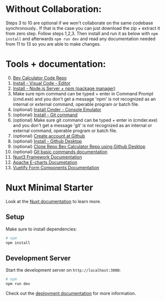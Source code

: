 # Without Collaboration:

Steps 3 to 10 are optional if we won't collaborate on the same codebase synchronously.. If that is the case you can just download the zip + extract it from zero step. Follow steps 1,2,3. Then install and run it as below with `npm install` and afterwards `npm run dev` and read any documentation needed from 11 to 13 so you are able to make changes.

# Tools + documentation:

0. [Bev Calculator Code Repo](https://github.com/Nooul/bev-calculator)
1. [Install - Visual Code - Editor](https://code.visualstudio.com/)
2. [Install - Node.js Server + npm (package manager)](https://nodejs.org/en/download/prebuilt-installer)
3. Make sure npm command can be typed + enter in Command Prompt (cmd.exe) and you don't get a message 'npm' is not recognized as an internal or external command, operable program or batch file.
4. (optional) [Install Cmder - Console Emulator](https://cmder.app/)
5. (optional) [Install - Git command](https://git-scm.com/downloads)
6. (optional) Make sure git command can be typed + enter in (cmder.exe) and you don't get a message 'git' is not recognized as an internal or external command, operable program or batch file.
7. (optional) [Create account at Github](https://github.com)
8. (optional) [Install - Github Desktop](https://desktop.github.com/download/)
9. (optional) [Clone Repo Bev Calculator Repo using Github Desktop](https://docs.github.com/en/desktop/adding-and-cloning-repositories/cloning-and-forking-repositories-from-github-desktop)
10. (optional) [Git basic commands documentation](https://www.freecodecamp.org/news/10-important-git-commands-that-every-developer-should-know/)
11. [Nuxt3 Framework Documentation](https://nuxt.com/docs/examples/hello-world)
12. [Apache E-charts Documetation](https://echarts.apache.org/en/index.html)
13. [Vuetify Form Components Documentation](https://vuetifyjs.com/en/components/all/)


# Nuxt Minimal Starter

Look at the [Nuxt documentation](https://nuxt.com/docs/getting-started/introduction) to learn more.

## Setup

Make sure to install dependencies:

```bash
# npm
npm install
```

## Development Server

Start the development server on `http://localhost:3000`:

```bash
# npm
npm run dev

```



Check out the [deployment documentation](https://nuxt.com/docs/getting-started/deployment) for more information.
